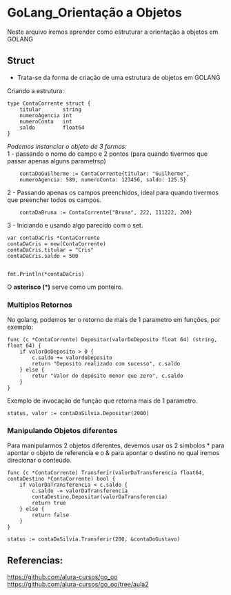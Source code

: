 # GoLang_Orientação a Objetos  
Neste arquivo iremos aprender como estruturar a orientação a objetos em GOLANG

## Struct
- Trata-se da forma de criação de uma estrutura de objetos em GOLANG  

Criando a estrutura:  
```
type ContaCorrente struct {
    titular       string 
    numeroAgencia int
    numeroConta   int
    saldo         float64
}
```
_Podemos instanciar o objeto de 3 formas:_    
1 - passando o nome do campo e 2 pontos (para quando tivermos que passar apenas alguns parametrsp) 
```
	contaDoGuilherme := ContaCorrente{titular: "Guilherme",
	numeroAgencia: 589, numeroConta: 123456, saldo: 125.5}

```
2 - Passando apenas os campos preenchidos, ideal para quando tivermos que preencher todos os campos.
```
	contaDaBruna := ContaCorrente{"Bruna", 222, 111222, 200}
```
3 - Iniciando e usando algo parecido com o set.   

```
var contaDaCris *ContaCorrente
contaDaCris = new(ContaCorrente)
contaDaCris.titular = "Cris"
contaDaCris.saldo = 500


fmt.Println(*contaDaCris)
```
O **asterisco (*)**  serve como um ponteiro.

### Multiplos Retornos
No golang, podemos ter o retorno de mais de 1 parametro em funções, por exemplo:  

```
func (c *ContaCorrente) Depositar(valorDoDeposito float 64) (string, float 64) {
    if valorDoDeposito > 0 {
        c.saldo += valordoDeposito
        return "Deposito realizado com sucesso", c.saldo
    } else { 
        retur "Valor do depósito menor que zero", c.saldo
    }
}
```
Exemplo de invocação de função que retorna mais de 1 parametro.  
```
status, valor := contaDaSilvia.Depositar(2000)

```
### Manipulando Objetos diferentes
Para manipularmos 2 objetos diferentes, devemos usar os 2 simbolos * para apontar o objeto de referencia e o & para apontar o destino no qual iremos direcionar o conteúdo.
```
func (c *ContaCorrente) Transferir(valorDaTransferencia float64, contaDestino *ContaCorrente) bool {
    if valorDaTransferencia < c.saldo {
        c.saldo -= valorDaTransferencia 
        contaDestino.Depositar(valorDaTransferencia)
        return true
    } else {
        return false
    }
}
```
```
status := contaDaSilvia.Transferir(200, &contaDoGustavo)
```



## Referencias:
https://github.com/alura-cursos/go_oo  
https://github.com/alura-cursos/go_oo/tree/aula2
